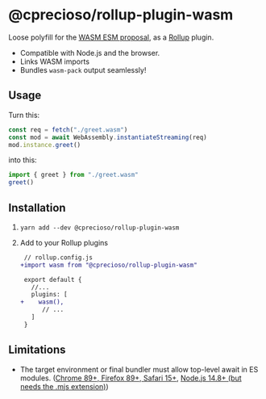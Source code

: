 # @cprecioso/rollup-plugin-wasm

Loose polyfill for the [WASM ESM proposal](https://github.com/WebAssembly/esm-integration), as a [Rollup](https://rollupjs.org/) plugin.

- Compatible with Node.js and the browser.
- Links WASM imports
- Bundles `wasm-pack` output seamlessly!

## Usage

Turn this:

```js
const req = fetch("./greet.wasm")
const mod = await WebAssembly.instantiateStreaming(req)
mod.instance.greet()
```

into this:

```js
import { greet } from "./greet.wasm"
greet()
```

## Installation

1. `yarn add --dev @cprecioso/rollup-plugin-wasm`

2. Add to your Rollup plugins

   ```diff
    // rollup.config.js
   +import wasm from "@cprecioso/rollup-plugin-wasm"

    export default {
      //...
      plugins: [
   +    wasm(),
         // ...
      ]
    }
   ```

## Limitations

- The target environment or final bundler must allow top-level await in ES modules. ([Chrome 89+, Firefox 89+, Safari 15+](https://caniuse.com/mdn-javascript_operators_await_top_level), [Node.js 14.8+ (but needs the .mjs extension)](https://nodejs.org/api/esm.html#top-level-await))
